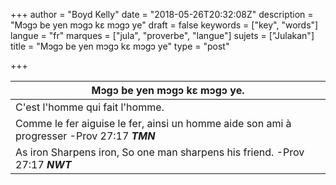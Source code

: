 +++
author = "Boyd Kelly"
date = "2018-05-26T20:32:08Z"
description = "Mɔgɔ be yen mɔgɔ kɛ mɔgɔ ye"
draft = false
keywords = ["key", "words"]
langue = "fr"
marques = ["jula", "proverbe", "langue"]
sujets = ["Julakan"]
title = "Mɔgɔ be yen mɔgɔ kɛ mɔgɔ ye"
type = "post"

+++

| Mɔgɔ be yen mɔgɔ kɛ mɔgɔ ye.                                                                |
|---------------------------------------------------------------------------------------------|
| C'est l'homme qui fait l'homme.                                                             |
| Comme le fer aiguise le fer, ainsi un homme aide son ami à progresser -Prov 27:17 ***TMN*** |
| As iron Sharpens iron, So one man sharpens his friend. -Prov 27:17 ***NWT***                |
